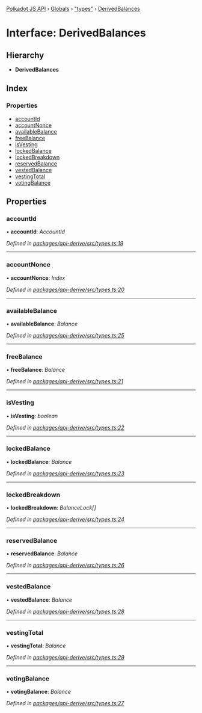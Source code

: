 [Polkadot JS API](../README.md) › [Globals](../globals.md) › ["types"](../modules/_types_.md) › [DerivedBalances](_types_.derivedbalances.md)

# Interface: DerivedBalances

## Hierarchy

* **DerivedBalances**

## Index

### Properties

* [accountId](_types_.derivedbalances.md#accountid)
* [accountNonce](_types_.derivedbalances.md#accountnonce)
* [availableBalance](_types_.derivedbalances.md#availablebalance)
* [freeBalance](_types_.derivedbalances.md#freebalance)
* [isVesting](_types_.derivedbalances.md#isvesting)
* [lockedBalance](_types_.derivedbalances.md#lockedbalance)
* [lockedBreakdown](_types_.derivedbalances.md#lockedbreakdown)
* [reservedBalance](_types_.derivedbalances.md#reservedbalance)
* [vestedBalance](_types_.derivedbalances.md#vestedbalance)
* [vestingTotal](_types_.derivedbalances.md#vestingtotal)
* [votingBalance](_types_.derivedbalances.md#votingbalance)

## Properties

###  accountId

• **accountId**: *AccountId*

*Defined in [packages/api-derive/src/types.ts:19](https://github.com/polkadot-js/api/blob/aaff64404a/packages/api-derive/src/types.ts#L19)*

___

###  accountNonce

• **accountNonce**: *Index*

*Defined in [packages/api-derive/src/types.ts:20](https://github.com/polkadot-js/api/blob/aaff64404a/packages/api-derive/src/types.ts#L20)*

___

###  availableBalance

• **availableBalance**: *Balance*

*Defined in [packages/api-derive/src/types.ts:25](https://github.com/polkadot-js/api/blob/aaff64404a/packages/api-derive/src/types.ts#L25)*

___

###  freeBalance

• **freeBalance**: *Balance*

*Defined in [packages/api-derive/src/types.ts:21](https://github.com/polkadot-js/api/blob/aaff64404a/packages/api-derive/src/types.ts#L21)*

___

###  isVesting

• **isVesting**: *boolean*

*Defined in [packages/api-derive/src/types.ts:22](https://github.com/polkadot-js/api/blob/aaff64404a/packages/api-derive/src/types.ts#L22)*

___

###  lockedBalance

• **lockedBalance**: *Balance*

*Defined in [packages/api-derive/src/types.ts:23](https://github.com/polkadot-js/api/blob/aaff64404a/packages/api-derive/src/types.ts#L23)*

___

###  lockedBreakdown

• **lockedBreakdown**: *BalanceLock[]*

*Defined in [packages/api-derive/src/types.ts:24](https://github.com/polkadot-js/api/blob/aaff64404a/packages/api-derive/src/types.ts#L24)*

___

###  reservedBalance

• **reservedBalance**: *Balance*

*Defined in [packages/api-derive/src/types.ts:26](https://github.com/polkadot-js/api/blob/aaff64404a/packages/api-derive/src/types.ts#L26)*

___

###  vestedBalance

• **vestedBalance**: *Balance*

*Defined in [packages/api-derive/src/types.ts:28](https://github.com/polkadot-js/api/blob/aaff64404a/packages/api-derive/src/types.ts#L28)*

___

###  vestingTotal

• **vestingTotal**: *Balance*

*Defined in [packages/api-derive/src/types.ts:29](https://github.com/polkadot-js/api/blob/aaff64404a/packages/api-derive/src/types.ts#L29)*

___

###  votingBalance

• **votingBalance**: *Balance*

*Defined in [packages/api-derive/src/types.ts:27](https://github.com/polkadot-js/api/blob/aaff64404a/packages/api-derive/src/types.ts#L27)*
